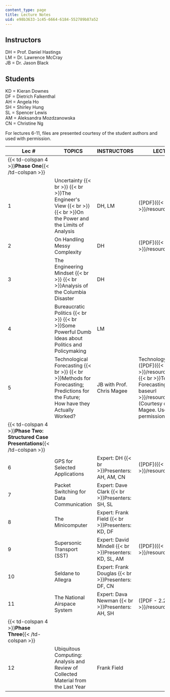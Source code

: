 ```yaml
---
content_type: page
title: Lecture Notes
uid: e98b3633-1c45-6664-6184-552789b87a52
---
```


Instructors
-----------

DH = Prof. Daniel Hastings  
LM = Dr. Lawrence McCray  
JB = Dr. Jason Black

Students
--------

KD = Kieran Downes  
DF = Dietrich Falkenthal  
AH = Angela Ho  
SH = Shirley Hung  
SL = Spencer Lewis  
AM = Aleksandra Mozdzanowska  
CN = Christine Ng

For lectures 6-11, files are presented courtesy of the student authors and used with permission.

| Lec # | TOPICS | INSTRUCTORS | LECTURE NOTES |
| --- | --- | --- | --- |
| {{< td-colspan 4 >}}**Phase One**{{< /td-colspan >}} ||||
| 1 | Uncertainty  {{< br >}}  {{< br >}}The Engineer's View  {{< br >}}  {{< br >}}On the Power and the Limits of Analysis | DH, LM | ([PDF]({{< baseurl >}}/resources/lec1)) |
| 2 | On Handling Messy Complexity | DH | ([PDF]({{< baseurl >}}/resources/lec2)) |
| 3 | The Engineering Mindset  {{< br >}}  {{< br >}}Analysis of the Columbia Disaster | DH | &nbsp; |
| 4 | Bureaucratic Politics  {{< br >}}  {{< br >}}Some Powerful Dumb Ideas about Politics and Policymaking | LM | &nbsp; |
| 5 | Technological Forecasting  {{< br >}}  {{< br >}}Methods for Forecasting; Predictions for the Future; How have they Actually Worked? | JB with Prof. Chris Magee | Technology Assessment ([PDF]({{< baseurl >}}/resources/lec5_assess))  {{< br >}}Technological Forecasting ([PDF]({{< baseurl >}}/resources/lec5_forecast)) (Courtesy of Prof. Chris Magee. Used with permission.) |
| {{< td-colspan 4 >}}**Phase Two: Structured Case Presentations**{{< /td-colspan >}} ||||
| 6 | GPS for Selected Applications | Expert: DH  {{< br >}}Presenters: AH, AM, CN | ([PDF]({{< baseurl >}}/resources/lec6_gps)) |
| 7 | Packet Switching for Data Communication | Expert: Dave Clark  {{< br >}}Presenters: SH, SL | &nbsp; |
| 8 | The Minicomputer | Expert: Frank Field  {{< br >}}Presenters: KD, DF | &nbsp; |
| 9 | Supersonic Transport (SST) | Expert: David Mindell  {{< br >}}Presenters: KD, SL, AM | ([PDF]({{< baseurl >}}/resources/lec9_sst)) |
| 10 | Seldane to Allegra | Expert: Frank Douglas  {{< br >}}Presenters: DF, CN | &nbsp; |
| 11 | The National Airspace System | Expert: Dava Newman  {{< br >}}Presenters: AH, SH | ([PDF - 2.2 MB]({{< baseurl >}}/resources/lec11_uav)) |
| {{< td-colspan 4 >}}**Phase Three**{{< /td-colspan >}} ||||
| 12 | Ubiquitous Computing: Analysis and Review of Collected Material from the Last Year | Frank Field |